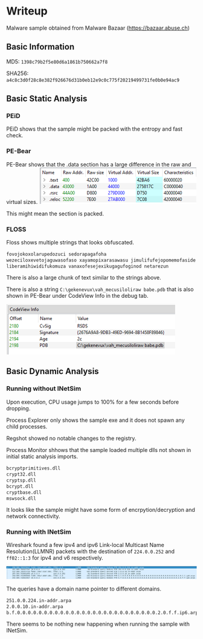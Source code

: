 # Writeup

Malware sample obtained from Malware Bazaar (https://bazaar.abuse.ch)

## Basic Information
MD5: `1398c79b2f5e80d6a1861b750662a7f8`

SHA256: `a4c8c3d0f28c8e382f926676d31b0eb12e9c0c775f20219499731fe0b0e94ac9`

## Basic Static Analysis

### PEiD
PEiD shows that the sample might be packed with the entropy and fast check.

### PE-Bear
PE-Bear shows that the .data section has a large difference in the raw and virtual sizes.
![Section Sizes](images/pebear-sectionsize.png)

This might mean the section is packed.

### FLOSS
Floss shows multiple strings that looks obfuscated.
```
fovojokoxolarupedozuci sedorapagafoha
wezeciloxevetojaguwasofaso xayamopixarasawasu jimulifufejopomemofaside
liberamihiwidifukomuza vanaxofesejexikugagufoginod netarezun
```
There is also a large chunk of text similar to the strings above.

There is also a string `C:\gekenevux\vah_mecusiloliraw babe.pdb` that is also shown in PE-Bear under CodeView Info in the debug tab.

![CodeView](images/pebear-codeview.png)

## Basic Dynamic Analysis

### Running without INetSim

Upon execution, CPU usage jumps to 100% for a few seconds before dropping.

Process Explorer only shows the sample exe and it does not spawn any child processes.

Regshot showed no notable changes to the registry.

Process Monitor shhows that the sample loaded multiple dlls not shown in initial static analysis imports.
```
bcryptprimitives.dll
crypt32.dll
cryptsp.dll
bcrypt.dll
cryptbase.dll
mswsock.dll
```

It looks like the sample might have some form of encrpytion/decryption and network connectivity.

### Running with INetSim

Wireshark found a few ipv4 and ipv6 Link-local Multicast Name Resolution(LLMNR) packets with the destination of `224.0.0.252` and `ff02::1:3` for ipv4 and v6 respectively.

![Wireshark LLMNR](images/Wireshark-LLMNR.png)

The queries have a domain name pointer to different domains.
```
251.0.0.224.in-addr.arpa
2.0.0.10.in-addr.arpa
b.f.0.0.0.0.0.0.0.0.0.0.0.0.0.0.0.0.0.0.0.0.0.0.0.0.0.0.2.0.f.f.ip6.arpa
```

There seems to be nothing new happening when running the sample with INetSim.



